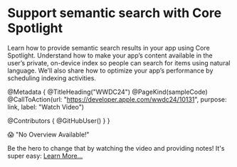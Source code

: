 # Support semantic search with Core Spotlight

Learn how to provide semantic search results in your app using Core Spotlight. Understand how to make your app’s content available in the user’s private, on-device index so people can search for items using natural language. We’ll also share how to optimize your app’s performance by scheduling indexing activities.

@Metadata {
   @TitleHeading("WWDC24")
   @PageKind(sampleCode)
   @CallToAction(url: "https://developer.apple.com/wwdc24/10131", purpose: link, label: "Watch Video")

   @Contributors {
      @GitHubUser(<replace this with your GitHub handle>)
   }
}

😱 "No Overview Available!"

Be the hero to change that by watching the video and providing notes! It's super easy:
 [Learn More…](https://wwdcnotes.github.io/WWDCNotes/documentation/wwdcnotes/contributing)
